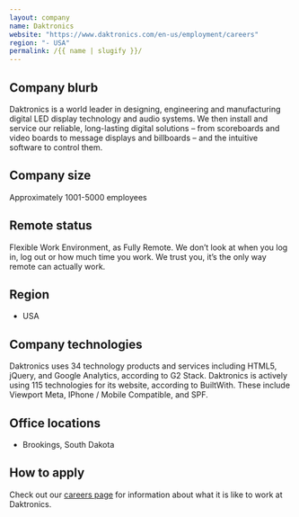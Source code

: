 ```yaml
---
layout: company
name: Daktronics
website: "https://www.daktronics.com/en-us/employment/careers"
region: "- USA"
permalink: /{{ name | slugify }}/
---
```


## Company blurb
Daktronics is a world leader in designing, engineering and manufacturing digital LED display technology and audio systems. We then install and service our reliable, long-lasting digital solutions – from scoreboards and video boards to message displays and billboards – and the intuitive software to control them.

## Company size 
Approximately 1001-5000 employees

## Remote status
Flexible Work Environment, as Fully Remote.
We don’t look at when you log in, log out or how much time you work. We trust you, it’s the only way remote can actually work.

## Region
- USA

## Company technologies
Daktronics uses 34 technology products and services including HTML5, jQuery, and Google Analytics, according to G2 Stack.
Daktronics is actively using 115 technologies for its website, according to BuiltWith. These include Viewport Meta, IPhone / Mobile Compatible, and SPF.

## Office locations
- Brookings, South Dakota

## How to apply
Check out our [careers page](https://www.daktronics.com/en-us/employment/careers) for information about what it is like to work at Daktronics.